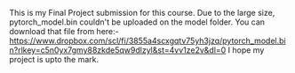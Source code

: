 This is my Final Project submission for this course.
Due to the large size, pytorch_model.bin couldn't be uploaded on the model folder. You can download that file from here:- https://www.dropbox.com/scl/fi/3855a4scxgqtv75yh3jzq/pytorch_model.bin?rlkey=c5n0yx7gmy88zkde5qw9dlzyl&st=4vv1ze2v&dl=0
I hope my project is upto the mark.
